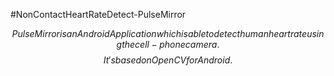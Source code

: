 #NonContactHeartRateDetect-PulseMirror

$$Pulse Mirror is an Android Application which is able to detect human heart rate using the cell-phone camera. $$
$$It's based on OpenCV for Android.$$
